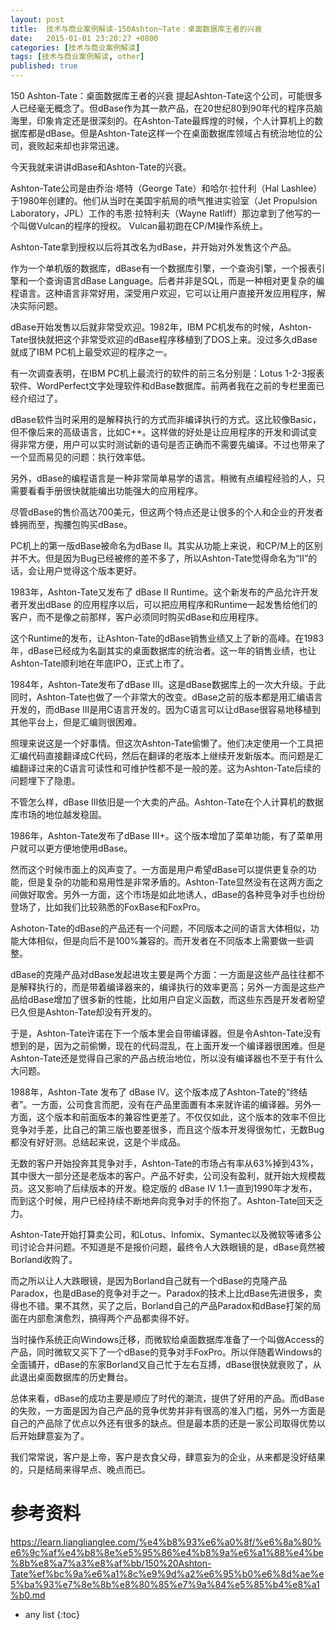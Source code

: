 ```yaml
---
layout: post
title:  技术与商业案例解读-150Ashton~Tate：桌面数据库王者的兴衰
date:   2015-01-01 23:20:27 +0800
categories: [技术与商业案例解读]
tags: [技术与商业案例解读, other]
published: true
---
```




150 Ashton-Tate：桌面数据库王者的兴衰
提起Ashton-Tate这个公司，可能很多人已经毫无概念了。但dBase作为其一款产品，在20世纪80到90年代的程序员脑海里，印象肯定还是很深刻的。在Ashton-Tate最辉煌的时候，个人计算机上的数据库都是dBase。但是Ashton-Tate这样一个在桌面数据库领域占有统治地位的公司，衰败起来却也非常迅速。

今天我就来讲讲dBase和Ashton-Tate的兴衰。

Ashton-Tate公司是由乔治·塔特（George Tate）和哈尔·拉什利（Hal Lashlee）于1980年创建的。他们从当时在美国宇航局的喷气推进实验室（Jet Propulsion Laboratory，JPL）工作的韦恩·拉特利夫（Wayne Ratliff）那边拿到了他写的一个叫做Vulcan的程序的授权。 Vulcan最初跑在CP/M操作系统上。

Ashton-Tate拿到授权以后将其改名为dBase，并开始对外发售这个产品。

作为一个单机版的数据库，dBase有一个数据库引擎，一个查询引擎，一个报表引擎和一个查询语言dBase Language。后者并非是SQL，而是一种相对更复杂的编程语言。这种语言非常好用，深受用户欢迎，它可以让用户直接开发应用程序，解决实际问题。

dBase开始发售以后就非常受欢迎。1982年，IBM PC机发布的时候，Ashton-Tate很快就把这个非常受欢迎的dBase程序移植到了DOS上来。没过多久dBase就成了IBM PC机上最受欢迎的程序之一。

有一次调查表明，在IBM PC机上最流行的软件的前三名分别是：Lotus 1-2-3报表软件、WordPerfect文字处理软件和dBase数据库。前两者我在之前的专栏里面已经介绍过了。

dBase软件当时采用的是解释执行的方式而非编译执行的方式。这比较像Basic，但不像后来的高级语言，比如C++。这样做的好处是让应用程序的开发和调试变得非常方便，用户可以实时测试新的语句是否正确而不需要先编译。不过也带来了一个显而易见的问题：执行效率低。

另外，dBase的编程语言是一种非常简单易学的语言。稍微有点编程经验的人，只需要看看手册很快就能编出功能强大的应用程序。

尽管dBase的售价高达700美元，但这两个特点还是让很多的个人和企业的开发者蜂拥而至，掏腰包购买dBase。

PC机上的第一版dBase被命名为dBase II。其实从功能上来说，和CP/M上的区别并不大。但是因为Bug已经被修的差不多了，所以Ashton-Tate觉得命名为“II”的话，会让用户觉得这个版本更好。

1983年，Ashton-Tate又发布了 dBase II Runtime。这个新发布的产品允许开发者开发出dBase 的应用程序以后，可以把应用程序和Runtime一起发售给他们的客户，而不是像之前那样，客户必须同时购买dBase和应用程序。

这个Runtime的发布，让Ashton-Tate的dBase销售业绩又上了新的高峰。在1983年，dBase已经成为名副其实的桌面数据库的统治者。这一年的销售业绩，也让Ashton-Tate顺利地在年底IPO，正式上市了。

1984年，Ashton-Tate发布了dBase III。这是dBase数据库上的一次大升级。于此同时，Ashton-Tate也做了一个非常大的改变。dBase之前的版本都是用汇编语言开发的，而dBase III是用C语言开发的。因为C语言可以让dBase很容易地移植到其他平台上，但是汇编则很困难。

照理来说这是一个好事情。但这次Ashton-Tate偷懒了。他们决定使用一个工具把汇编代码直接翻译成C代码，然后在翻译的老版本上继续开发新版本。而问题是汇编翻译过来的C语言可读性和可维护性都不是一般的差。这为Ashton-Tate后续的问题埋下了隐患。

不管怎么样，dBase III依旧是一个大卖的产品。Ashton-Tate在个人计算机的数据库市场的地位越发稳固。

1986年，Ashton-Tate发布了dBase III+。这个版本增加了菜单功能，有了菜单用户就可以更方便地使用dBase。

然而这个时候市面上的风声变了。一方面是用户希望dBase可以提供更复杂的功能，但是复杂的功能和易用性是非常矛盾的。Ashton-Tate显然没有在这两方面之间做好取舍。另外一方面，这个市场是如此地诱人，dBase的各种竞争对手也纷纷登场了，比如我们比较熟悉的FoxBase和FoxPro。

Ashoton-Tate的dBase的产品还有一个问题，不同版本之间的语言大体相似，功能大体相似，但是向后不是100%兼容的。而开发者在不同版本上需要做一些调整。

dBase的克隆产品对dBase发起进攻主要是两个方面：一方面是这些产品往往都不是解释执行的，而是带着编译器来的，编译执行的效率更高；另外一方面是这些产品给dBase增加了很多新的性能，比如用户自定义函数，而这些东西是开发者盼望已久但是Ashton-Tate却没有开发的。

于是，Ashton-Tate许诺在下一个版本里会自带编译器。但是令Ashton-Tate没有想到的是，因为之前偷懒，现在的代码混乱，在上面开发一个编译器很困难。但是Ashton-Tate还是觉得自己家的产品占统治地位，所以没有编译器也不至于有什么大问题。

1988年，Ashton-Tate 发布了 dBase IV。这个版本成了Ashton-Tate的“终结者”。一方面，公司食言而肥，没有在产品里面置有本来就许诺的编译器。另外一方面，这个版本和前面版本的兼容性更差了。不仅仅如此，这个版本的效率不但比竞争对手差，比自己的第三版也要差很多，而且这个版本开发得很匆忙，无数Bug都没有好好测。总结起来说，这是个半成品。

无数的客户开始投奔其竞争对手，Ashton-Tate的市场占有率从63%掉到43%，其中很大一部分还是老版本的客户。产品不好卖，公司没有盈利，就开始大规模裁员。这又影响了后续版本的开发。稳定版的 dBase IV 1.1一直到1990年才发布，而到这个时候，用户已经持续不断地奔向竞争对手的怀抱了。Ashton-Tate回天乏力。

Ashton-Tate开始打算卖公司，和Lotus、Infomix、Symantec以及微软等诸多公司讨论合并问题。不知道是不是报价问题，最终令人大跌眼镜的是，dBase竟然被Borland收购了。

而之所以让人大跌眼镜，是因为Borland自己就有一个dBase的克隆产品Paradox，也是dBase的竞争对手之一。Paradox的技术上比dBase先进很多，卖得也不错。果不其然，买了之后，Borland自己的产品Paradox和dBase打架的局面在内部愈演愈烈，搞得两个产品都卖得不好。

当时操作系统正向Windows迁移，而微软给桌面数据库准备了一个叫做Access的产品，同时微软又买下了一个dBase的竞争对手FoxPro。所以伴随着Windows的全面铺开，dBase的东家Borland又自己忙于左右互搏，dBase很快就衰败了，从此退出桌面数据库的历史舞台。

总体来看，dBase的成功主要是顺应了时代的潮流，提供了好用的产品。而dBase的失败，一方面是因为自己产品的竞争优势并非有很高的准入门槛，另外一方面是自己的产品除了优点以外还有很多的缺点。但是最本质的还是一家公司取得优势以后开始肆意妄为了。

我们常常说，客户是上帝，客户是衣食父母，肆意妄为的企业，从来都是没好结果的，只是结局来得早点、晚点而已。




# 参考资料

https://learn.lianglianglee.com/%e4%b8%93%e6%a0%8f/%e6%8a%80%e6%9c%af%e4%b8%8e%e5%95%86%e4%b8%9a%e6%a1%88%e4%be%8b%e8%a7%a3%e8%af%bb/150%20Ashton-Tate%ef%bc%9a%e6%a1%8c%e9%9d%a2%e6%95%b0%e6%8d%ae%e5%ba%93%e7%8e%8b%e8%80%85%e7%9a%84%e5%85%b4%e8%a1%b0.md

* any list
{:toc}
